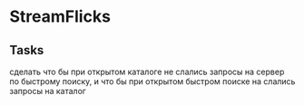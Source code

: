 # StreamFlicks

## Tasks
 сделать что бы при открытом каталоге не слались запросы на сервер по быстрому поиску, и что бы при открытом быстром поиске на слались запросы на каталог
 